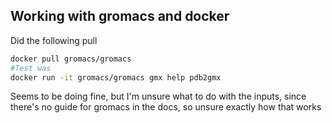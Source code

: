 ## Working with gromacs and docker

Did the following pull

```bash
docker pull gromacs/gromacs
#Test was
docker run -it gromacs/gromacs gmx help pdb2gmx
```

Seems to be doing fine, but I'm unsure what to do with the inputs, since there's no guide for gromacs in the docs, so unsure exactly how that works





